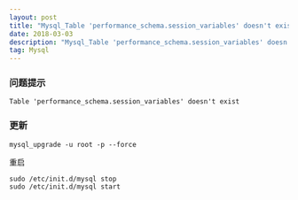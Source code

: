 ```yaml
---
layout: post
title: "Mysql_Table 'performance_schema.session_variables' doesn't exist"
date: 2018-03-03
description: "Mysql_Table 'performance_schema.session_variables' doesn't exist"
tag: Mysql
--- 
```


### 问题提示
```
Table 'performance_schema.session_variables' doesn't exist
```

### 更新
```
mysql_upgrade -u root -p --force
```

 
重启
```
sudo /etc/init.d/mysql stop
sudo /etc/init.d/mysql start

```
